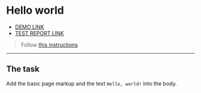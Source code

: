 # Hello world
- [DEMO LINK](https://andreyolin.github.io/layout_hello-world/)
- [TEST REPORT LINK](https://andreyolin.github.io/layout_hello-world/report/html_report/)

> Follow [this instructions](https://mate-academy.github.io/layout_task-guideline/#how-to-solve-the-layout-tasks-on-github)
___

## The task
Add the basic page markup and the text `Hello, world!` into the body.

